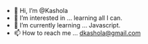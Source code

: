 - 👋 Hi, I’m @Kashola
- 👀 I’m interested in ... learning all I can.
- 🌱 I’m currently learning ... Javascript.
- 📫 How to reach me ... dkashola@gmail.com

<!---
Kashola/Kashola is a ✨ special ✨ repository because its `README.md` (this file) appears on your GitHub profile.
You can click the Preview link to take a look at your changes.
--->
